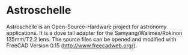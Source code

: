 # Astroschelle
Astroschelle is an Open-Source-Hardware project for astronomy applications. It is a dove tail adapter for the Samyang/Walimex/Rokinon 135mm/T2.2 lens.
The source files can be opened and modified with FreeCAD Version 0.15 (http://www.freecadweb.org/).
